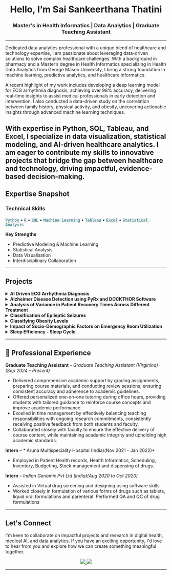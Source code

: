 
<h1 align="center"> Hello, I’m Sai Sankeerthana Thatini</h1>
<h3 align="center">Master's in Health Informatics | Data Analytics | Graduate Teaching Assistant </h3>

---

Dedicated data analytics professional with a unique blend of healthcare and technology expertise, I am passionate about leveraging data-driven solutions to solve complex healthcare challenges. With a background in pharmacy and a Master’s degree in Health Informatics specializing in Health Data Analytics from George Mason University, I bring a strong foundation in machine learning, predictive analytics, and healthcare informatics.

A recent highlight of my work includes developing a deep learning model for ECG arrhythmia diagnosis, achieving over 98% accuracy, delivering real-time insights to assist medical professionals in early detection and intervention. I also conducted a data-driven study on the correlation between family history, physical activity, and obesity, uncovering actionable insights through advanced machine learning techniques.

With expertise in Python, SQL, Tableau, and Excel, I specialize in data visualization, statistical modeling, and AI-driven healthcare analytics. I am eager to contribute my skills to innovative projects that bridge the gap between healthcare and technology, driving impactful, evidence-based decision-making.
---

## Expertise Snapshot

<h3> Technical Skills</h3>
<p>
  <code style="background-color:#f0f0f0; color:#005f73;">Python</code> •
  <code style="background-color:#f0f0f0; color:#005f73;">R</code> •
  <code style="background-color:#f0f0f0; color:#005f73;">SQL</code> •
  <code style="background-color:#f0f0f0; color:#005f73;">Machine Learning</code> •
  <code style="background-color:#f0f0f0; color:#005f73;">Tableau</code> •
  <code style="background-color:#f0f0f0; color:#005f73;">Excel</code> •
  <code style="background-color:#f0f0f0; color:#005f73;">Statistical Analysis</code>
</p>

**Key Strengths**  
- Predictive Modeling & Machine Learning
- Statistical Analysis
- Data Vizualisation
- Interdisciplinary Collaboration

---

## Projects

<details>
<summary><strong>AI Driven ECG Arrhythmia Diagnosis</strong></summary>
<br>
Developed an AI-based diagnostic tool leveraging deep learning models like CNNs and LSTMs for accurate ECG arrhythmia detection. Utilized the MIT-BIH dataset, applying advanced preprocessing techniques such as denoising and feature extraction. Achieved high classification accuracy (up to 99.56%), providing real-time analysis with a user-friendly interface for medical professionals. This project offers a significant advancement in cardiovascular healthcare by enabling rapid, interpretable, and efficient arrhythmia diagnosis.
</details>

<details>
<summary><strong>Alzheimer Disease Detection using PyRx and DOCKTHOR Software</strong></summary>
<br>
Conducted virtual screening of approximately 100 coumarin derivatives for BACE1 (PDB ID-7D5A) and AChE (PDB ID-2CMF) using PYRX and DOCKTHOR software. Selected the top 10 coumarin derivatives based on virtual screening scores and performed detailed docking studies using DOCKTHOR online tool for both 7D5A and 2CMF. ⁠Analyzed the docking scores, interactions between protein and ligand, and properties of coumarin derivatives using BIOVIA DISCOVERY STUDIO, SWISSADME, and MOLINSPIRATION tools, respectively. Concluded that the selected coumarin derivatives effectively inhibit BACE1 enzyme and AChE, demonstrating potential for treating Alzheimer's disease by preventing the formation of amyloid plaques.
</details>

<details>
<summary><strong> Analysis of Variance in Patient Recovery Times Across Different Treatment</strong></summary>
<br>
Conducted statistical analysis to compare recovery times and patient satisfaction across three treatment methods using simulated data. Applied ANOVA and post-hoc Bonferroni tests to evaluate significant differences. 
Key findings revealed Treatment C had the shortest recovery time and highest satisfaction scores, while Treatment B performed least favorably. Results emphasize the importance of evidence-based treatment selection for improving patient outcomes and satisfaction.
</details>

<details>
<summary><strong> Classification of Epileptic Seizures</strong></summary>
<br>
Classification of Epileptic Seizures using YOLOV3 algorithm to detect seizures in children integrated into a web-based application for easy accessibility and real-time monitoring. Improved 85% over the existing seizures interns of accuracy and speed leading to better clinical support for children with epilepsy.
</details>

<details>
<summary><strong> Classifying Obesity Levels</strong></summary>
<br>
Developed predictive models to classify obesity levels using the UCI Obesity Dataset, exploring correlations between family history, physical activity, and dietary habits. Leveraged data preprocessing in SQL Server and implemented machine learning models (Random Forest, Logistic Regression) in Weka. Achieved 99.1% training accuracy and highlighted the critical role of genetic and lifestyle factors in obesity prevention and management.
</details>

<details>
<summary><strong> Impact of Socio-Demographic Factors on Emergency Room Utilization</strong></summary>
<br>
Conducted an in-depth analysis of pediatric emergency room usage using data from the 2021 National Survey of Children’s Health. Explored the effects of race, poverty, gender, insurance consistency, and caregiver education. Key findings highlighted disparities, with Black children and uninsured populations showing higher ER dependency. Results informed targeted policy recommendations to reduce healthcare inequities and improve access to preventive care.
</details>
<details>
  
<summary><strong> Sleep Efficiency - Sleep Cycle</strong></summary>
<br>
Conducted an in-depth analysis of sleep efficiency using a Kaggle dataset, exploring correlations between lifestyle factors (age, gender, caffeine/alcohol consumption, smoking, exercise) and sleep quality. 
Utilized data visualization, statistical methods, and machine learning models (Random Forest, Gradient Boosting) to predict sleep efficiency. Delivered insights to enhance sleep quality through targeted interventions.
</details>

---

## 🏥 Professional Experience


**Graduate Teaching Assistant** - *Graduate Teaching Assistant (Virginina) (Sep 2024 - Present)*
- Delivered comprehensive academic support by grading assignments, preparing course materials, and conducting review sessions, ensuring consistent accuracy and adherence to academic guidelines.
- Offered personalized one-on-one tutoring during office hours, providing students with tailored guidance to reinforce course concepts and improve academic performance.
- Excelled in time management by effectively balancing teaching responsibilities with ongoing research commitments, consistently receiving positive feedback from both students and faculty.
- Collaborated closely with faculty to ensure the effective delivery of course content, while maintaining academic integrity and upholding high academic standards.

**Intern** – * Aruna Multispeciality Hospital (India)(Nov 2021 - Jan 2022)*  
- Employed in Patient Health records, Health Informatics, Scheduling, Inventory, Budgeting, Stock management and dispensing of drugs.

**Intern** – *Indian Genomix Pvt Ltd (India)(Aug 2020 to Oct 2020)*  
- Assisted in Virtual drug screening and designing using software skills. 
- Worked closely in formulation of various forms of drugs such as tablets, liquid oral formulations and parenteral. Performed QA and QC of drug formulations

---

##  Let's Connect

I'm keen to collaborate on impactful projects and research in digital health, medical AI, and data analytics. If you have an exciting opportunity, I'd love to hear from you and explore how we can create something meaningful together.

<p align="center">
  <a href="https://www.linkedin.com/in/saisankeerthana/" target="_blank">
    <img src="https://img.shields.io/badge/LinkedIn-0077B5?style=for-the-badge&logo=linkedin&logoColor=white" />
  </a>
  <a href="mailto:sankeerthanathathini@gmail.com">
  <img src="https://img.shields.io/badge/Gmail-D14836?style=for-the-badge&logo=gmail&logoColor=white" />
</a>

---
